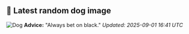## 🐶 Latest random dog image
![Dog](https://images.dog.ceo/breeds/keeshond/n02112350_9987.jpg)
**Advice:** "Always bet on black."
*Updated: 2025-09-01 16:41 UTC*
